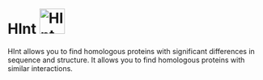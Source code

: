 # HInt <img src="https://github.com/user-attachments/assets/f4701588-b624-4afa-aa8f-9a3352a6572c" alt="HInt logo" width="50"/><br>


HInt allows you to find homologous proteins with significant differences in sequence and structure.
It allows you to find homologous proteins with similar interactions.
